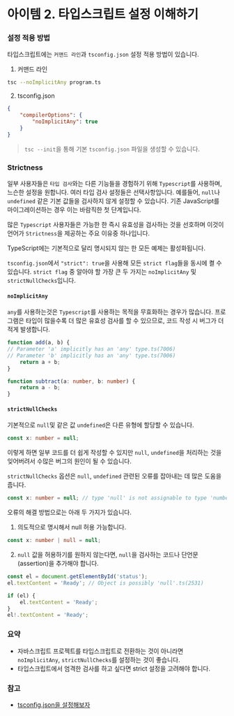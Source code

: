 # 아이템 2. 타입스크립트 설정 이해하기

### 설정 적용 방법

타입스크립트에는 `커맨드 라인`과 `tsconfig.json` 설정 적용 방법이 있습니다.

1. 커맨드 라인

```bash
tsc --noImplicitAny program.ts
```

2. tsconfig.json

```json
{
    "compilerOptions": {
        "noImplicitAny": true
    }
}
```

> `tsc --init`을 통해 기본 `tsconfig.json` 파일을 생성할 수 있습니다.

### Strictness

일부 사용자들은 `타입 검사`와는 다른 기능들을 경험하기 위해 `Typescript`를 사용하며, 느슨한 설정을 원합니다. 여러 타입 검사 설정들은 선택사항입니다. 예를들어, `null`나 `undefined` 같은 기본 값들을 검사하지 않게 설정할 수 있습니다. 기존 JavaScript를 마이그레이션하는 경우 이는 바람직한 첫 단계입니다.

많은 `Typescript` 사용자들은 가능한 한 즉시 유효성을 검사하는 것을 선호하며 이것이 언어가 `Strictness`을 제공하는 주요 이유중 하나입니다.

TypeScript에는 기본적으로 달리 명시되지 않는 한 모든 예제는 활성화됩니다. 

`tsconfig.json`에서 `"strict": true`을 사용해 모든 `strict flag`들을 동시에 켤 수 있습니다. `strict flag` 중 알아야 할 가장 큰 두 가지는 `noImplicitAny` 및 `strictNullChecks`입니다.

#### `noImplicitAny`

`any`를 사용하는것은 `Typescript`를 사용하는 목적을 무효화하는 경우가 많습니다. 프로그램은 타입이 많을수록 더 많은 유효성 검사를 할 수 있으므로, 코드 작성 시 버그가 더 적게 발생합니다.

```ts
function add(a, b) { 
// Parameter 'a' implicitly has an 'any' type.ts(7006)
// Parameter 'b' implicitly has an 'any' type.ts(7006)
    return a + b;
}

function subtract(a: number, b: number) {
    return a - b;
}
```

#### `strictNullChecks`

기본적으로 `null`및 같은 값 `undefined`은 다른 유형에 할당할 수 있습니다.

```ts
const x: number = null; 
```

이렇게 하면 일부 코드를 더 쉽게 작성할 수 있지만 `null`, `undefined`을 처리하는 것을 잊어버려서 수많은 버그의 원인이 될 수 있습니다.

`strictNullChecks` 옵션은 `null`, `undefined` 관련된 오류를 잡아내는 데 많은 도움을 줍니다.

```ts
const x: number = null; // type 'null' is not assignable to type 'number'.ts(2322)
```

오류의 해결 방법으로는 아래 두 가지가 있습니다. 

1. 의도적으로 명시해서 null 허용 가능합니다.

```ts
const x: number | null = null; 
```

2. `null` 값을 허용하기를 원하지 않는다면, `null`을 검사하는 코드나 단언문(assertion)을 추가해야 합니다.

```ts
const el = document.getElementById('status');
el.textContent = 'Ready'; // Object is possibly 'null'.ts(2531)

if (el) {
    el.textContent = 'Ready';
}
el!.textContent = 'Ready';
```

### 요약

- 자바스크립트 프로젝트를 타입스크립트로 전환하는 것이 아니라면 `noImplicitAny`, `strictNullChecks`를 설정하는 것이 좋습니다.
- 타입스크립트에서 엄격한 검사를 하고 싶다면 strict 설정을 고려해야 합니다.

### 참고

- [tsconfig.json을 설정해보자](https://egas.tistory.com/120?category=481580)